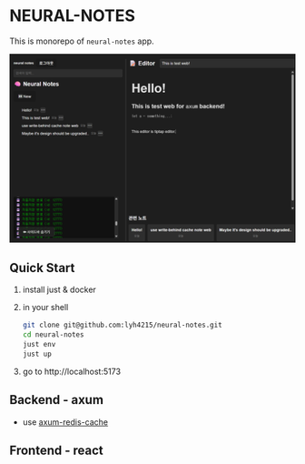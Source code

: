# NEURAL-NOTES
This is monorepo of `neural-notes` app.

![example](images/examples.png)

## Quick Start
1. install just &  docker

2. in your shell
    ```bash
    git clone git@github.com:lyh4215/neural-notes.git
    cd neural-notes
    just env
    just up
    ```
3. go to http://localhost:5173

## Backend - axum
- use [axum-redis-cache](https://github.com/lyh4215/axum-redis-cache)



## Frontend - react
